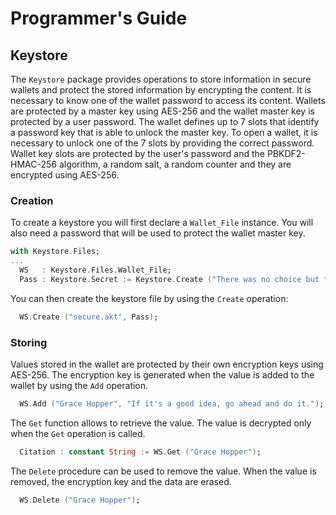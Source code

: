 # Programmer's Guide

## Keystore
The `Keystore` package provides operations to store information in secure wallets and
protect the stored information by encrypting the content.  It is necessary to know one
of the wallet password to access its content.  Wallets are protected by a master key
using AES-256 and the wallet master key is protected by a user password.  The wallet
defines up to 7 slots that identify a password key that is able to unlock the master key.
To open a wallet, it is necessary to unlock one of the 7 slots by providing the correct
password.  Wallet key slots are protected by the user's password and the PBKDF2-HMAC-256
algorithm, a random salt, a random counter and they are encrypted using AES-256.

### Creation
To create a keystore you will first declare a `Wallet_File` instance.  You will also need
a password that will be used to protect the wallet master key.

```Ada
with Keystore.Files;
...
  WS   : Keystore.Files.Wallet_File;
  Pass : Keystore.Secret := Keystore.Create ("There was no choice but to be pioneers");
```

You can then create the keystore file by using the `Create` operation:

```Ada
  WS.Create ("secure.akt", Pass);
```

### Storing
Values stored in the wallet are protected by their own encryption keys using AES-256.
The encryption key is generated when the value is added to the wallet by using the `Add`
operation.

```Ada
  WS.Add ("Grace Hopper", "If it's a good idea, go ahead and do it.");
```

The `Get` function allows to retrieve the value.  The value is decrypted only when the `Get`
operation is called.

```Ada
  Citation : constant String := WS.Get ("Grace Hopper");
```

The `Delete` procedure can be used to remove the value.  When the value is removed,
the encryption key and the data are erased.

```Ada
  WS.Delete ("Grace Hopper");
```

